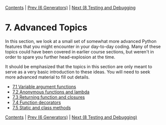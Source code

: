[Contents](../Contents.md) \| [Prev (6
Generators)](../06_Generators/00_Overview.md) \| [Next (8 Testing and
Debugging](../08_Testing_debugging/00_Overview.md)

# 7. Advanced Topics

In this section, we look at a small set of somewhat more advanced Python
features that you might encounter in your day-to-day coding.  Many of these
topics could have been covered in earlier course sections, but weren't in
order to spare you further head-explosion at the time.

It should be emphasized that the topics in this section are only meant to
serve as a very basic introduction to these ideas.  You will need to seek
more advanced material to fill out details.

* [7.1 Variable argument functions](01_Variable_arguments.md)
* [7.2 Anonymous functions and lambda](02_Anonymous_function.md)
* [7.3 Returning function and closures](03_Returning_functions.md)
* [7.4 Function decorators](04_Function_decorators.md)
* [7.5 Static and class methods](05_Decorated_methods.md)

[Contents](../Contents.md) \| [Prev (6
Generators)](../06_Generators/00_Overview.md) \| [Next (8 Testing and
Debugging)](../08_Testing_debugging/00_Overview.md)
